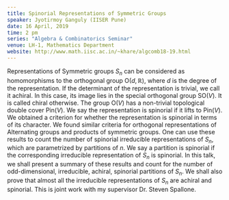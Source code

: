 ```yaml
---
title: Spinorial Representations of Symmetric Groups
speaker: Jyotirmoy Ganguly (IISER Pune)
date: 16 April, 2019
time: 2 pm
series: "Algebra & Combinatorics Seminar"
venue: LH-1, Mathematics Department
website: http://www.math.iisc.ac.in/~khare/algcomb18-19.html
---
```


Representations of Symmetric groups $S_n$ can be considered as
homomorphisms to the orthogonal group $\mathrm{O}(d,\mathbb{R})$,
where $d$ is the degree of the representation. If the determinant
of the representation is trivial, we call it achiral. In this
case, its image lies in the special orthogonal group $\mathrm{SO}(V)$.
It is called chiral otherwise. The group $\mathrm{O}(V)$ has a
non-trivial topological double cover $\mathrm{Pin}(V)$. We say the
representation is spinorial if it lifts to $\mathrm{Pin}(V)$. We
obtained a criterion for whether the representation is spinorial
in terms of its character. We found similar criteria for orthogonal
representations of Alternating groups and products of symmetric
groups. One can use these results to count the number of spinorial
irreducible representations of $S_n$, which are parametrized by
partitions of $n$. We say a partition is spinorial if the corresponding
irreducible representation of $S_n$ is spinorial. In this talk, we
shall present a summary of these results and count for the number of
odd-dimensional, irreducible, achiral, spinorial partitions of $S_n$.
We shall also prove that almost all the irreducible representations
of $S_n$ are achiral and spinorial. This is joint work with my
supervisor Dr. Steven Spallone.
